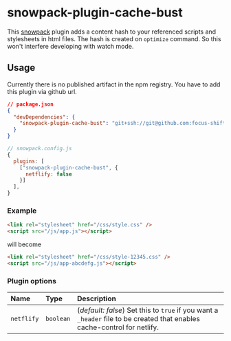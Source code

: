 # snowpack-plugin-cache-bust

This [snowpack](https://www.snowpack.dev) plugin adds a content hash to your referenced scripts and stylesheets in html files.
The hash is created on `optimize` command. So this won't interfere developing with watch mode.

## Usage

Currently there is no published artifact in the npm registry. You have to add this plugin via github url.

```json
// package.json
{
  "devDependencies": {
    "snowpack-plugin-cache-bust": "git+ssh://git@github.com:focus-shift/snowpack-plugin-cache-bust.git"
  }
}
```

```js
// snowpack.config.js
{
  plugins: [
    ["snowpack-plugin-cache-bust", {
      netflify: false
    }]
  ],
}
```

### Example

```html
<link rel="stylesheet" href="/css/style.css" />
<script src="/js/app.js"></script>
```

will become

```html
<link rel="stylesheet" href="/css/style-12345.css" />
<script src="/js/app-abcdefg.js"></script>
```

### Plugin options

| Name       | Type      | Description                                                                                                              |
| :--------- | :-------- | :----------------------------------------------------------------------------------------------------------------------- |
| `netflify` | `boolean` | (_default: false_) Set this to `true` if you want a `_header` file to be created that enables cache-control for netlify. |
